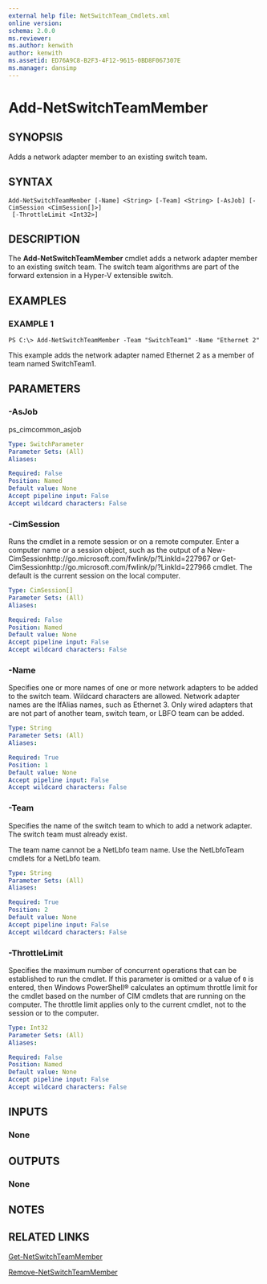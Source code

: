 ```yaml
---
external help file: NetSwitchTeam_Cmdlets.xml
online version: 
schema: 2.0.0
ms.reviewer:
ms.author: kenwith
author: kenwith
ms.assetid: ED76A9C8-B2F3-4F12-9615-0BD8F067307E
ms.manager: dansimp
---
```


# Add-NetSwitchTeamMember

## SYNOPSIS
Adds a network adapter member to an existing switch team.

## SYNTAX

```
Add-NetSwitchTeamMember [-Name] <String> [-Team] <String> [-AsJob] [-CimSession <CimSession[]>]
 [-ThrottleLimit <Int32>]
```

## DESCRIPTION
The **Add-NetSwitchTeamMember** cmdlet adds a network adapter member to an existing switch team.
The switch team algorithms are part of the forward extension in a Hyper-V extensible switch.

## EXAMPLES

### EXAMPLE 1
```
PS C:\> Add-NetSwitchTeamMember -Team "SwitchTeam1" -Name "Ethernet 2"
```

This example adds the network adapter named Ethernet 2 as a member of team named SwitchTeam1.

## PARAMETERS

### -AsJob
ps_cimcommon_asjob

```yaml
Type: SwitchParameter
Parameter Sets: (All)
Aliases: 

Required: False
Position: Named
Default value: None
Accept pipeline input: False
Accept wildcard characters: False
```

### -CimSession
Runs the cmdlet in a remote session or on a remote computer.
Enter a computer name or a session object, such as the output of a New-CimSessionhttp://go.microsoft.com/fwlink/p/?LinkId=227967 or Get-CimSessionhttp://go.microsoft.com/fwlink/p/?LinkId=227966 cmdlet.
The default is the current session on the local computer.

```yaml
Type: CimSession[]
Parameter Sets: (All)
Aliases: 

Required: False
Position: Named
Default value: None
Accept pipeline input: False
Accept wildcard characters: False
```

### -Name
Specifies one or more names of one or more network adapters to be added to the switch team.
Wildcard characters are allowed.
Network adapter names are the IfAlias names, such as Ethernet 3.
Only wired adapters that are not part of another team, switch team, or LBFO team can be added.

```yaml
Type: String
Parameter Sets: (All)
Aliases: 

Required: True
Position: 1
Default value: None
Accept pipeline input: False
Accept wildcard characters: False
```

### -Team
Specifies the name of the switch team to which to add a network adapter.
The switch team must already exist. 

The team name cannot be a NetLbfo team name.
Use the NetLbfoTeam cmdlets for a NetLbfo team.

```yaml
Type: String
Parameter Sets: (All)
Aliases: 

Required: True
Position: 2
Default value: None
Accept pipeline input: False
Accept wildcard characters: False
```

### -ThrottleLimit
Specifies the maximum number of concurrent operations that can be established to run the cmdlet.
If this parameter is omitted or a value of `0` is entered, then Windows PowerShell® calculates an optimum throttle limit for the cmdlet based on the number of CIM cmdlets that are running on the computer.
The throttle limit applies only to the current cmdlet, not to the session or to the computer.

```yaml
Type: Int32
Parameter Sets: (All)
Aliases: 

Required: False
Position: Named
Default value: None
Accept pipeline input: False
Accept wildcard characters: False
```

## INPUTS

### None

## OUTPUTS

### None

## NOTES

## RELATED LINKS

[Get-NetSwitchTeamMember](./Get-NetSwitchTeamMember.md)

[Remove-NetSwitchTeamMember](./Remove-NetSwitchTeamMember.md)

